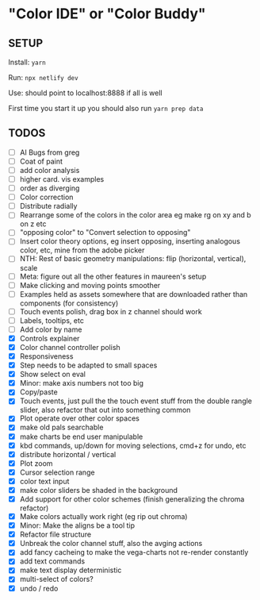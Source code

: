 # "Color IDE" or "Color Buddy"

## SETUP

Install: `yarn`

Run: `npx netlify dev`

Use: should point to localhost:8888 if all is well

First time you start it up you should also run `yarn prep data`

## TODOS

- [ ] AI Bugs from greg
- [ ] Coat of paint
- [ ] add color analysis
- [ ] higher card. vis examples
- [ ] order as diverging
- [ ] Color correction
- [ ] Distribute radially
- [ ] Rearrange some of the colors in the color area eg make rg on xy and b on z etc
- [ ] "opposing color" to "Convert selection to opposing"
- [ ] Insert color theory options, eg insert opposing, inserting analogous color, etc, mine from the adobe picker
- [ ] NTH: Rest of basic geometry manipulations: flip (horizontal, vertical), scale
- [ ] Meta: figure out all the other features in maureen's setup
- [ ] Make clicking and moving points smoother
- [ ] Examples held as assets somewhere that are downloaded rather than components (for consistency)
- [ ] Touch events polish, drag box in z channel should work
- [ ] Labels, tooltips, etc
- [ ] Add color by name
- [x] Controls explainer
- [x] Color channel controller polish
- [x] Responsiveness
- [x] Step needs to be adapted to small spaces
- [x] Show select on eval
- [x] Minor: make axis numbers not too big
- [x] Copy/paste
- [x] Touch events, just pull the the touch event stuff from the double rangle slider, also refactor that out into something common
- [x] Plot operate over other color spaces
- [x] make old pals searchable
- [x] make charts be end user manipulable
- [x] kbd commands, up/down for moving selections, cmd+z for undo, etc
- [x] distribute horizontal / vertical
- [x] Plot zoom
- [x] Cursor selection range
- [x] color text input
- [x] make color sliders be shaded in the background
- [x] Add support for other color schemes (finish generalizing the chroma refactor)
- [x] Make colors actually work right (eg rip out chroma)
- [x] Minor: Make the aligns be a tool tip
- [x] Refactor file structure
- [x] Unbreak the color channel stuff, also the avging actions
- [x] add fancy cacheing to make the vega-charts not re-render constantly
- [x] add text commands
- [x] make text display deterministic
- [x] multi-select of colors?
- [x] undo / redo
